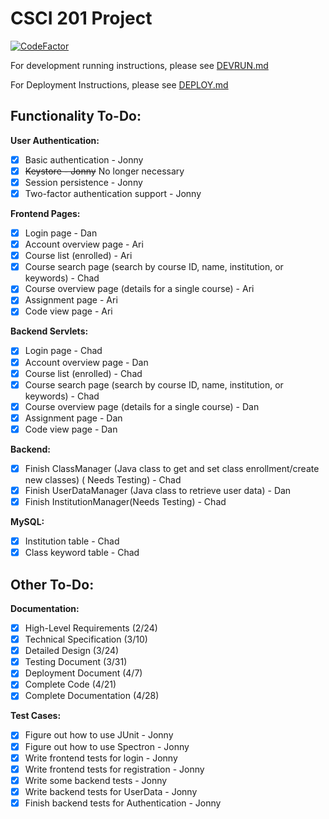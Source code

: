 # CSCI 201 Project   

[![CodeFactor](https://www.codefactor.io/repository/github/jholtmann/whiteboard/badge/master)](https://www.codefactor.io/repository/github/jholtmann/whiteboard/overview/master)   

For development running instructions, please see [DEVRUN.md](docs/DEVRUN.md)   

For Deployment Instructions, please see [DEPLOY.md](docs/DEPLOY.md)   

## Functionality To-Do:   

**User Authentication:**   
- [x] Basic authentication - Jonny   
- [X] ~~Keystore - Jonny~~ No longer necessary    
- [X] Session persistence - Jonny   
- [X] Two-factor authentication support - Jonny   

**Frontend Pages:**   
- [X] Login page  - Dan  
- [X] Account overview page - Ari   
- [X] Course list (enrolled) - Ari  
- [X] Course search page (search by course ID, name, institution, or keywords) - Chad  
- [X] Course overview page (details for a single course) - Ari   
- [X] Assignment page - Ari   
- [X] Code view page - Ari   

**Backend Servlets:**
- [X] Login page - Chad
- [X] Account overview page - Dan  
- [X] Course list (enrolled) - Chad
- [X] Course search page (search by course ID, name, institution, or keywords) - Chad  
- [X] Course overview page (details for a single course) - Dan    
- [X] Assignment page - Dan   
- [X] Code view page - Dan   

**Backend:**   
- [X] Finish ClassManager (Java class to get and set class enrollment/create new classes) ( Needs Testing) - Chad   
- [X] Finish UserDataManager (Java class to retrieve user data) - Dan   
- [X] Finish InstitutionManager(Needs Testing) - Chad

**MySQL:**   
- [X] Institution table - Chad    
- [X] Class keyword table - Chad    

## Other To-Do:   

**Documentation:**   
- [X] High-Level Requirements (2/24)   
- [X] Technical Specification (3/10)   
- [X] Detailed Design (3/24)   
- [X] Testing Document (3/31)   
- [X] Deployment Document (4/7)   
- [X] Complete Code (4/21)   
- [X] Complete Documentation (4/28)   

**Test Cases:**   
- [X] Figure out how to use JUnit - Jonny   
- [X] Figure out how to use Spectron - Jonny   
- [X] Write frontend tests for login - Jonny   
- [X] Write frontend tests for registration - Jonny   
- [X] Write some backend tests - Jonny   
- [X] Write backend tests for UserData - Jonny   
- [X] Finish backend tests for Authentication - Jonny   

